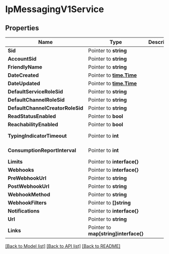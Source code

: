 # IpMessagingV1Service

## Properties

Name | Type | Description | Notes
------------ | ------------- | ------------- | -------------
**Sid** | Pointer to **string** |  |
**AccountSid** | Pointer to **string** |  |
**FriendlyName** | Pointer to **string** |  |
**DateCreated** | Pointer to [**time.Time**](time.Time.md) |  |
**DateUpdated** | Pointer to [**time.Time**](time.Time.md) |  |
**DefaultServiceRoleSid** | Pointer to **string** |  |
**DefaultChannelRoleSid** | Pointer to **string** |  |
**DefaultChannelCreatorRoleSid** | Pointer to **string** |  |
**ReadStatusEnabled** | Pointer to **bool** |  |
**ReachabilityEnabled** | Pointer to **bool** |  |
**TypingIndicatorTimeout** | Pointer to **int** |  |[default to 0]
**ConsumptionReportInterval** | Pointer to **int** |  |[default to 0]
**Limits** | Pointer to **interface{}** |  |
**Webhooks** | Pointer to **interface{}** |  |
**PreWebhookUrl** | Pointer to **string** |  |
**PostWebhookUrl** | Pointer to **string** |  |
**WebhookMethod** | Pointer to **string** |  |
**WebhookFilters** | Pointer to **[]string** |  |
**Notifications** | Pointer to **interface{}** |  |
**Url** | Pointer to **string** |  |
**Links** | Pointer to **map[string]interface{}** |  |

[[Back to Model list]](../README.md#documentation-for-models) [[Back to API list]](../README.md#documentation-for-api-endpoints) [[Back to README]](../README.md)


